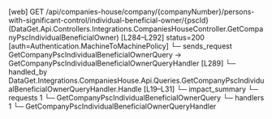 [web] GET /api/companies-house/company/{companyNumber}/persons-with-significant-control/individual-beneficial-owner/{pscId}  (DataGet.Api.Controllers.Integrations.CompaniesHouseController.GetCompanyPscIndividualBeneficialOwner)  [L284–L292] status=200 [auth=Authentication.MachineToMachinePolicy]
  └─ sends_request GetCompanyPscIndividualBeneficialOwnerQuery -> GetCompanyPscIndividualBeneficialOwnerQueryHandler [L289]
    └─ handled_by DataGet.Integrations.CompaniesHouse.Api.Queries.GetCompanyPscIndividualBeneficialOwnerQueryHandler.Handle [L19–L31]
  └─ impact_summary
    └─ requests 1
      └─ GetCompanyPscIndividualBeneficialOwnerQuery
    └─ handlers 1
      └─ GetCompanyPscIndividualBeneficialOwnerQueryHandler


